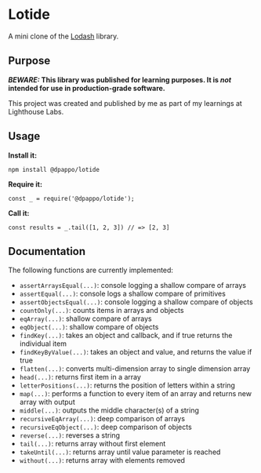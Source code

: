# Lotide

A mini clone of the [Lodash](https://lodash.com) library.

## Purpose

**_BEWARE:_ This library was published for learning purposes. It is _not_ intended for use in production-grade software.**

This project was created and published by me as part of my learnings at Lighthouse Labs.

## Usage

**Install it:**

`npm install @dpappo/lotide`

**Require it:**

`const _ = require('@dpappo/lotide');`

**Call it:**

`const results = _.tail([1, 2, 3]) // => [2, 3]`

## Documentation

The following functions are currently implemented:

- `assertArraysEqual(...)`: console logging a shallow compare of arrays
- `assertEqual(...)`: console logs a shallow compare of primitives
- `assertObjectsEqual(...)`: console logging a shallow compare of objects
- `countOnly(...)`: counts items in arrays and objects
- `eqArray(...)`: shallow compare of arrays
- `eqObject(...)`: shallow compare of objects
- `findKey(...)`: takes an object and callback, and if true returns the individual item
- `findKeyByValue(...)`: takes an object and value, and returns the value if true
- `flatten(...)`: converts multi-dimension array to single dimension array
- `head(...)`: returns first item in a array
- `letterPositions(...)`: returns the position of letters within a string
- `map(...)`: performs a function to every item of an array and returns new array with output
- `middle(...)`: outputs the middle character(s) of a string
- `recursiveEqArray(...)`: deep comparison of arrays
- `recursiveEqObject(...)`: deep comparison of objects
- `reverse(...)`: reverses a string
- `tail(...)`: returns array without first element
- `takeUntil(...)`: returns array until value parameter is reached
- `without(...)`: returns array with elements removed
